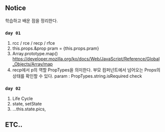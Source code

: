 ## Notice

학습하고 배운 점을 정리한다. 

### `day 01`
01. rcc / rce / recp / rfce
02. this.props.&prop
pram = {this.props.pram}
03. Array.prototype.map()
https://developer.mozilla.org/ko/docs/Web/JavaScript/Reference/Global_Objects/Array/map
04. recp에서 p의 역할
PropTypes을 의미한다. 부모 컴퍼넌트에서 넘어오는 Props의 상태를 확인할 수 있다. param : PropTypes.string.isRequired check 

### `day 02`
01. Life Cycle
02. state, setState
03. ...this.state.pics,

## ETC..
